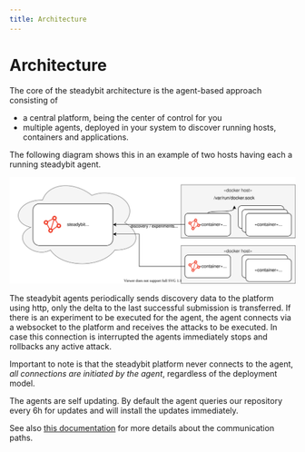 ```yaml
---
title: Architecture
---
```


# Architecture

The core of the steadybit architecture is the agent-based approach consisting of

* a central platform, being the center of control for you
* multiple agents, deployed in your system to discover running hosts, containers and applications.

The following diagram shows this in an example of two hosts having each a running steadybit agent.

![steadybit architecture](architecture.svg)

The steadybit agents periodically sends discovery data to the platform using http, only the delta to the last successful submission is transferred. If there is an experiment to be executed for the agent, the agent connects via a websocket to the platform and receives the attacks to be executed. In case this connection is interrupted the agents immediately stops and rollbacks any active attack.

Important to note is that the steadybit platform never connects to the agent, _all connections are initiated by the agent_, regardless of the deployment model.

The agents are self updating. By default the agent queries our repository every 6h for updates and will install the updates immediately.

See also [this documentation](../install-agents/README.md) for more details about the communication paths.

